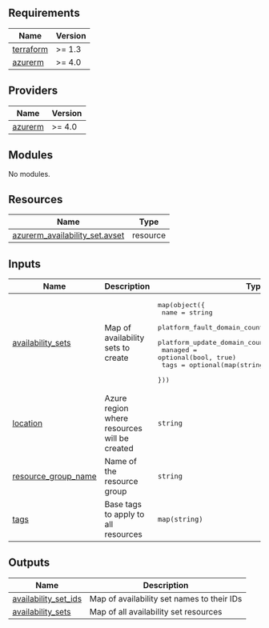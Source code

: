<!-- BEGIN_TF_DOCS -->
## Requirements

| Name | Version |
|------|---------|
| <a name="requirement_terraform"></a> [terraform](#requirement\_terraform) | >= 1.3 |
| <a name="requirement_azurerm"></a> [azurerm](#requirement\_azurerm) | >= 4.0 |

## Providers

| Name | Version |
|------|---------|
| <a name="provider_azurerm"></a> [azurerm](#provider\_azurerm) | >= 4.0 |

## Modules

No modules.

## Resources

| Name | Type |
|------|------|
| [azurerm_availability_set.avset](https://registry.terraform.io/providers/hashicorp/azurerm/latest/docs/resources/availability_set) | resource |

## Inputs

| Name | Description | Type | Default | Required |
|------|-------------|------|---------|:--------:|
| <a name="input_availability_sets"></a> [availability\_sets](#input\_availability\_sets) | Map of availability sets to create | <pre>map(object({<br/>    name                         = string<br/>    platform_fault_domain_count  = optional(number, 2)<br/>    platform_update_domain_count = optional(number, 5)<br/>    managed                      = optional(bool, true)<br/>    tags                         = optional(map(string), {})<br/>  }))</pre> | n/a | yes |
| <a name="input_location"></a> [location](#input\_location) | Azure region where resources will be created | `string` | n/a | yes |
| <a name="input_resource_group_name"></a> [resource\_group\_name](#input\_resource\_group\_name) | Name of the resource group | `string` | n/a | yes |
| <a name="input_tags"></a> [tags](#input\_tags) | Base tags to apply to all resources | `map(string)` | `{}` | no |

## Outputs

| Name | Description |
|------|-------------|
| <a name="output_availability_set_ids"></a> [availability\_set\_ids](#output\_availability\_set\_ids) | Map of availability set names to their IDs |
| <a name="output_availability_sets"></a> [availability\_sets](#output\_availability\_sets) | Map of all availability set resources |
<!-- END_TF_DOCS -->
